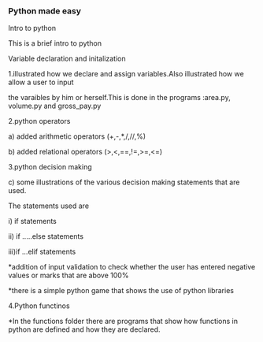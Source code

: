 ### Python made easy
Intro to python

This is a brief intro to python



Variable declaration and initalization

1.illustrated how we declare and assign variables.Also illustrated how we allow a user to input

the varaibles by him or herself.This is done in the programs :area.py, volume.py and gross_pay.py

2.python operators

  a) added arithmetic operators (+,-,*,/,//,%)


  b) added relational operators (>,<,==,!=,>=,<=)

3.python decision making

  c) some illustrations of the various decision making statements that are used.


The statements used are 

  i) if statements

  ii) if .....else statements
  
  iii)if ...elif statements

*addition of input validation to check whether the user has entered negative values or marks that are above 100%

*there is a simple python game that shows the use of python libraries

4.Python functinos 

*In the functions folder there are programs that show how functions in python are defined and how they are declared.

